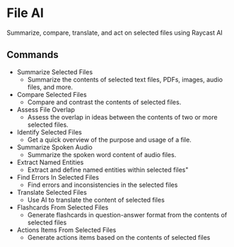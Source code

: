 # File AI

Summarize, compare, translate, and act on selected files using Raycast AI

## Commands

- Summarize Selected Files
    - Summarize the contents of selected text files, PDFs, images, audio files, and more.
- Compare Selected Files
    - Compare and contrast the contents of selected files.
- Assess File Overlap
    - Assess the overlap in ideas between the contents of two or more selected files.
- Identify Selected Files
    - Get a quick overview of the purpose and usage of a file.
- Summarize Spoken Audio
    - Summarize the spoken word content of audio files.
- Extract Named Entities
    - Extract and define named entities within selected files"
- Find Errors In Selected Files
    - Find errors and inconsistencies in the selected files
- Translate Selected Files
    - Use AI to translate the content of selected files
- Flashcards From Selected Files
    - Generate flashcards in question-answer format from the contents of selected files
- Actions Items From Selected Files
    - Generate actions items based on the contents of selected files